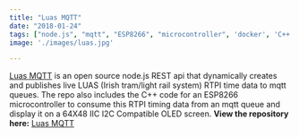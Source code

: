 ```yaml
---
title: "Luas MQTT"
date: "2018-01-24"
tags: ["node.js", "mqtt", "ESP8266", "microcontroller", 'docker', 'C++']
image: './images/luas.jpg'

---
```


[Luas MQTT] is an open source node.js REST api that dynamically creates and publishes live LUAS (Irish tram/light rail system) RTPI time data to mqtt queues. The repo also includes the C++ code for an ESP8266 microcontroller to consume this RTPI timing data from an mqtt queue and display it on a 64X48 IIC I2C Compatible OLED screen. **View the repository here:** [Luas MQTT]

<!--- reference links --->
[Luas MQTT]: <https://github.com/darrenbritton/luas-mqtt>
